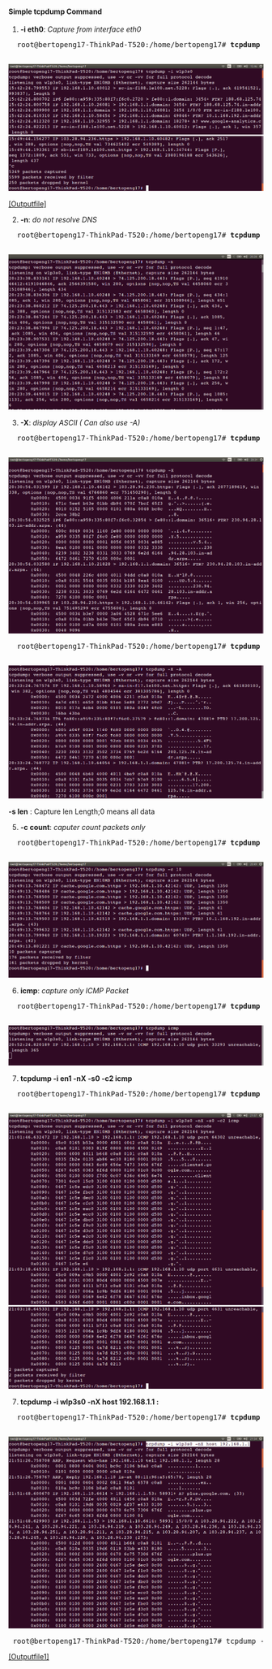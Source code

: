 
#### Simple tcpdump Command

1.  <b>-i eth0</b>: <i>Capture from interface eth0</i><br>

  <pre>
  root@bertopeng17-ThinkPad-T520:/home/bertopeng17# <b>tcpdump -i wlp3s0</b>
  </pre>


  ![alt tag](https://github.com/Telmat2015/TCPdump/blob/master/image/Screenshot%20from%202016-09-26%2015-46-22.png)
  ![alt tag](https://github.com/Telmat2015/TCPdump/blob/master/image/Screenshot%20from%202016-09-26%2015-50-08.png)

 [[Outputfile] ](https://github.com/Telmat2015/TCPdump/blob/master/outputfile/outputfile-i) 
 
 
2.  <b>-n</b>: <i>do not resolve DNS</i><br>
  <pre>
  root@bertopeng17-ThinkPad-T520:/home/bertopeng17# <b>tcpdump -n</b>
  </pre>
  ![alt tag](https://github.com/Telmat2015/TCPdump/blob/master/image/Screenshot%20from%202016-09-26%2020-28-29.png)



3.  <b>-X</b>: <i>display ASCII ( Can also use -A)</i><br>
  <pre>
  root@bertopeng17-ThinkPad-T520:/home/bertopeng17# <b>tcpdump -X</b>
  </pre>
  ![alt tag](https://github.com/Telmat2015/TCPdump/blob/master/image/Screenshot%20from%202016-09-26%2020-31-30.png)

  <pre>
  root@bertopeng17-ThinkPad-T520:/home/bertopeng17# <b>tcpdump -X -A</b>
  </pre>
  ![alt tag](https://github.com/Telmat2015/TCPdump/blob/master/image/Screenshot%20from%202016-09-26%2020-34-20.png)

<b>-s len</b>       : Capture len Length;0 means all data<br>

5.  <b>-c count</b>: <i>caputer count packets only</i><br>
  <pre>
  root@bertopeng17-ThinkPad-T520:/home/bertopeng17# <b>tcpdump -c 10</b>
  </pre>
  ![alt tag](https://github.com/Telmat2015/TCPdump/blob/master/image/Screenshot%20from%202016-09-26%2020-49-34.png)

6.  <b>icmp</b>: <i>capture only ICMP Packet</i><br>
  <pre>
  root@bertopeng17-ThinkPad-T520:/home/bertopeng17# <b>tcpdump icmp</b>
  </pre>
  ![alt tag](https://github.com/Telmat2015/TCPdump/blob/master/image/Screenshot%20from%202016-09-26%2020-55-12.png)

7.  <b>tcpdump -i en1 -nX -s0 -c2 icmp</b>

<pre>
  root@bertopeng17-ThinkPad-T520:/home/bertopeng17# <b>tcpdump -i en1 -nX -s0 -c2 icmp</b>
  </pre>
  ![alt tag](https://github.com/Telmat2015/TCPdump/blob/master/image/Screenshot%20from%202016-09-26%2021-07-29.png)
  ![alt tag](https://github.com/Telmat2015/TCPdump/blob/master/image/Screenshot%20from%202016-09-26%2021-07-42.png)

7.  <b>tcpdump -i wlp3s0 -nX host 192.168.1.1 : </b>

  <pre>
  root@bertopeng17-ThinkPad-T520:/home/bertopeng17# <b>tcpdump -i wlp3s0 -nX host 192.168.1.1</b>
  </pre>
  ![alt tag](https://github.com/Telmat2015/TCPdump/blob/master/image/Screenshot%20from%202016-09-26%2021-54-53.png)

<pre>
 root@bertopeng17-ThinkPad-T520:/home/bertopeng17# tcpdump -i wlp3s0 -nX host 192.168.1.1 | tee outputfile1  </pre>
 </b>[[Outputfile1] ](https://github.com/Telmat2015/TCPdump/blob/master/outputfile/outputfile1) 
